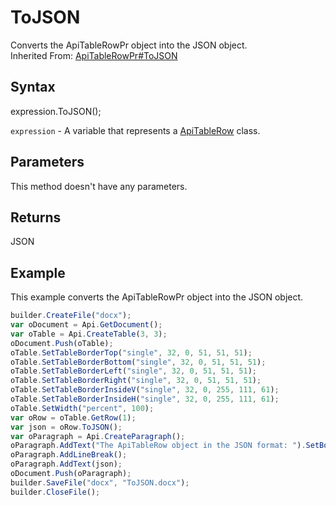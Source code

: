 # ToJSON

Converts the ApiTableRowPr object into the JSON object.<br>Inherited From: [ApiTableRowPr#ToJSON](../../ApiTableRowPr/Methods/ToJSON.md)

## Syntax

expression.ToJSON();

`expression` - A variable that represents a [ApiTableRow](../ApiTableRow.md) class.

## Parameters

This method doesn't have any parameters.

## Returns

JSON

## Example

This example converts the ApiTableRowPr object into the JSON object.

```javascript
builder.CreateFile("docx");
var oDocument = Api.GetDocument();
var oTable = Api.CreateTable(3, 3);
oDocument.Push(oTable);
oTable.SetTableBorderTop("single", 32, 0, 51, 51, 51);
oTable.SetTableBorderBottom("single", 32, 0, 51, 51, 51);
oTable.SetTableBorderLeft("single", 32, 0, 51, 51, 51);
oTable.SetTableBorderRight("single", 32, 0, 51, 51, 51);
oTable.SetTableBorderInsideV("single", 32, 0, 255, 111, 61);
oTable.SetTableBorderInsideH("single", 32, 0, 255, 111, 61);
oTable.SetWidth("percent", 100);
var oRow = oTable.GetRow(1);
var json = oRow.ToJSON();
var oParagraph = Api.CreateParagraph();
oParagraph.AddText("The ApiTableRow object in the JSON format: ").SetBold(true);
oParagraph.AddLineBreak();
oParagraph.AddText(json);
oDocument.Push(oParagraph);
builder.SaveFile("docx", "ToJSON.docx");
builder.CloseFile();
```